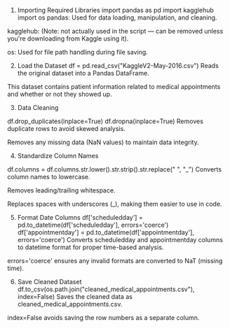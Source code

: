 1. Importing Required Libraries
import pandas as pd
import kagglehub
import os
pandas: Used for data loading, manipulation, and cleaning.

kagglehub: (Note: not actually used in the script — can be removed unless you're downloading from Kaggle using it).

os: Used for file path handling during file saving.

2. Load the Dataset
df = pd.read_csv("KaggleV2-May-2016.csv")
Reads the original dataset into a Pandas DataFrame.

This dataset contains patient information related to medical appointments and whether or not they showed up.

 3. Data Cleaning

df.drop_duplicates(inplace=True)
df.dropna(inplace=True)
Removes duplicate rows to avoid skewed analysis.

Removes any missing data (NaN values) to maintain data integrity.

4. Standardize Column Names

df.columns = df.columns.str.lower().str.strip().str.replace(" ", "_")
Converts column names to lowercase.

Removes leading/trailing whitespace.

Replaces spaces with underscores (_), making them easier to use in code.

5. Format Date Columns
df['scheduledday'] = pd.to_datetime(df['scheduledday'], errors='coerce')
df['appointmentday'] = pd.to_datetime(df['appointmentday'], errors='coerce')
Converts scheduledday and appointmentday columns to datetime format for proper time-based analysis.

errors='coerce' ensures any invalid formats are converted to NaT (missing time).

 6. Save Cleaned Dataset
df.to_csv(os.path.join("cleaned_medical_appointments.csv"), index=False)
Saves the cleaned data as cleaned_medical_appointments.csv.

index=False avoids saving the row numbers as a separate column.

